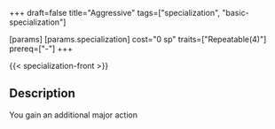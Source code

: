 +++
draft=false
title="Aggressive"
tags=["specialization", "basic-specialization"]

[params]
  [params.specialization]
    cost="0 sp"
    traits=["Repeatable(4)"]
    prereq=["-"]
+++

{{< specialization-front >}}

## Description

You gain an additional major action

